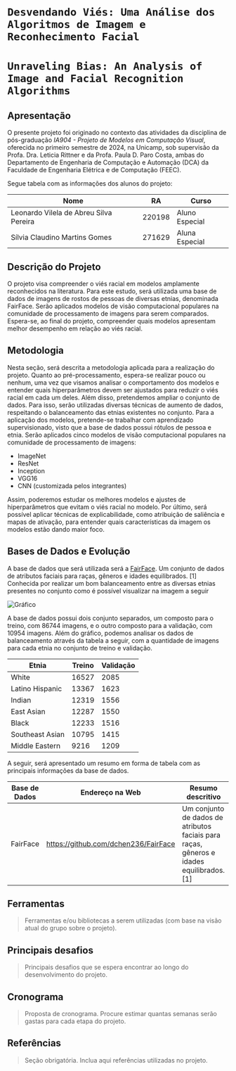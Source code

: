 # `Desvendando Viés: Uma Análise dos Algoritmos de Imagem e Reconhecimento Facial`
# `Unraveling Bias: An Analysis of Image and Facial Recognition Algorithms`

## Apresentação

O presente projeto foi originado no contexto das atividades da disciplina de pós-graduação *IA904 - Projeto de Modelos em Computação Visual*, 
oferecida no primeiro semestre de 2024, na Unicamp, sob supervisão da Profa. Dra. Leticia Rittner e da Profa. Paula D. Paro Costa, ambas do Departamento de Engenharia de Computação e Automação (DCA) da Faculdade de Engenharia Elétrica e de Computação (FEEC).

Segue tabela com as informações dos alunos do projeto:

|Nome  | RA | Curso|
|--|--|--|
| Leonardo Vilela de Abreu Silva Pereira | 220198 | Aluno Especial |
| Sílvia Claudino Martins Gomes | 271629 | Aluna Especial |

## Descrição do Projeto
O projeto visa compreender o viés racial em modelos amplamente reconhecidos na literatura. Para este estudo, será utilizada uma base de dados de imagens de rostos de pessoas de diversas etnias, denominada FairFace. Serão aplicados modelos de visão computacional populares na comunidade de processamento de imagens para serem comparados. Espera-se, ao final do projeto, compreender quais modelos apresentam melhor desempenho em relação ao viés racial.

## Metodologia
Nesta seção, será descrita a metodologia aplicada para a realização do projeto. Quanto ao pré-processamento, espera-se realizar pouco ou nenhum, uma vez que visamos analisar o comportamento dos modelos e entender quais hiperparâmetros devem ser ajustados para reduzir o viés racial em cada um deles. Além disso, pretendemos ampliar o conjunto de dados. Para isso, serão utilizadas diversas técnicas de aumento de dados, respeitando o balanceamento das etnias existentes no conjunto. Para a aplicação dos modelos, pretende-se trabalhar com aprendizado supervisionado, visto que a base de dados possui rótulos de pessoa e etnia. Serão aplicados cinco modelos de visão computacional populares na comunidade de processamento de imagens:

- ImageNet
- ResNet
- Inception
- VGG16 
- CNN (customizada pelos integrantes)

Assim, poderemos estudar os melhores modelos e ajustes de hiperparâmetros que evitam o viés racial no modelo. Por último, será possível aplicar técnicas de explicabilidade, como atribuição de saliência e mapas de ativação, para entender quais características da imagem os modelos estão dando maior foco.

## Bases de Dados e Evolução
A base de dados que será utilizada será a [FairFace](https://github.com/joojs/fairface). Um conjunto de dados de atributos faciais para raças, gêneros e idades equilibrados. [1] Conhecida por realizar um bom balanceamento entre as diversas etnias presentes no conjunto como é possível visualizar na imagem a seguir

![Gráfico]("./assets/grafico_dados.jpg")

A base de dados possui dois conjunto separados, um composto para o treino, com 86744 imagens, e o outro composto para a validação, com 10954 imagens. Além do gráfico, podemos analisar os dados de balanceamento através da tabela a seguir, com a quantidade de imagens para cada etnia no conjunto de treino e validação.

|Etnia  | Treino | Validação |
|--|--|--|
| White | 16527 | 2085 |
| Latino Hispanic | 13367 | 1623 |
| Indian | 12319 | 1556 |
| East Asian | 12287 | 1550 |
| Black | 12233 | 1516 |
| Southeast Asian | 10795 | 1415 |
| Middle Eastern | 9216 | 1209 |

A seguir, será apresentado um resumo em forma de tabela com as principais informações da base de dados.

Base de Dados | Endereço na Web | Resumo descritivo
----- | ----- | -----
FairFace | https://github.com/dchen236/FairFace | Um conjunto de dados de atributos faciais para raças, gêneros e idades equilibrados. [1]

## Ferramentas
> Ferramentas e/ou bibliotecas a serem utilizadas (com base na visão atual do grupo sobre o projeto).


## Principais desafios
> Principais desafios que se espera encontrar ao longo do desenvolvimento do projeto.

## Cronograma
> Proposta de cronograma. Procure estimar quantas semanas serão gastas para cada etapa do projeto.

## Referências
> Seção obrigatória. Inclua aqui referências utilizadas no projeto.
